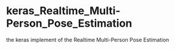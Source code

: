 # keras_Realtime_Multi-Person_Pose_Estimation
the keras implement of the Realtime Multi-Person Pose Estimation
